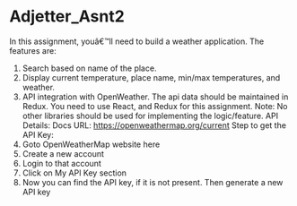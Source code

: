 # Adjetter_Asnt2

In this assignment, youâ€™ll need to build a weather application.
The features are:

1. Search based on name of the place.
2. Display current temperature, place name, min/max temperatures, and weather.
3. API integration with OpenWeather.
   The api data should be maintained in Redux.
   You need to use React, and Redux for this assignment.
   Note: No other libraries should be used for implementing the logic/feature.
   API Details:
   Docs URL: https://openweathermap.org/current
   Step to get the API Key:
4. Goto OpenWeatherMap website here
5. Create a new account
6. Login to that account
7. Click on My API Key section
8. Now you can find the API key, if it is not present. Then generate a new API key
